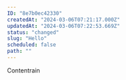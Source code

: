 ```yaml
---
ID: "8e7b0ec42330"
createdAt: "2024-03-06T07:21:17.000Z"
updatedAt: "2024-03-06T07:22:53.669Z"
status: "changed"
slug: "Hello"
scheduled: false
path: ""
---
```

Contentrain